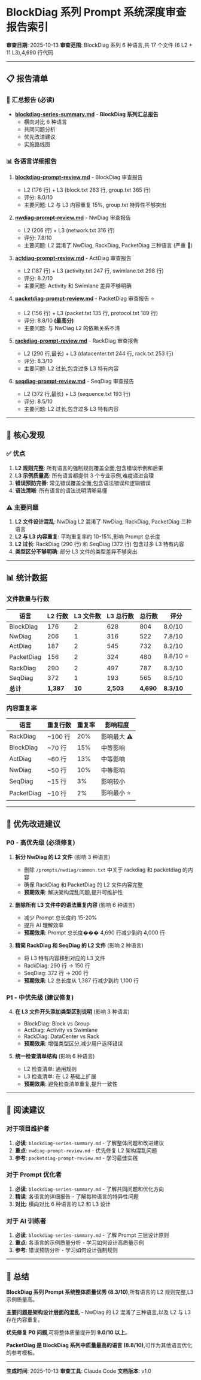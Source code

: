 # BlockDiag 系列 Prompt 系统深度审查报告索引

**审查日期**: 2025-10-13
**审查范围**: BlockDiag 系列 6 种语言,共 17 个文件 (6 L2 + 11 L3),4,690 行代码

---

## 📋 报告清单

### 🎯 汇总报告 (必读)
- **[blockdiag-series-summary.md](./blockdiag-series-summary.md)** - **BlockDiag 系列汇总报告**
  - 横向对比 6 种语言
  - 共同问题分析
  - 优先改进建议
  - 实施路线图

### 📊 各语言详细报告

1. **[blockdiag-prompt-review.md](./blockdiag-prompt-review.md)** - BlockDiag 审查报告
   - L2 (176 行) + L3 (block.txt 263 行, group.txt 365 行)
   - 评分: 8.0/10
   - 主要问题: L2 与 L3 内容重复 15%, group.txt 特异性不够突出

2. **[nwdiag-prompt-review.md](./nwdiag-prompt-review.md)** - NwDiag 审查报告
   - L2 (206 行) + L3 (network.txt 316 行)
   - 评分: 7.8/10
   - 主要问题: L2 混淆了 NwDiag, RackDiag, PacketDiag 三种语言 (严重 🔴)

3. **[actdiag-prompt-review.md](./actdiag-prompt-review.md)** - ActDiag 审查报告
   - L2 (187 行) + L3 (activity.txt 247 行, swimlane.txt 298 行)
   - 评分: 8.2/10
   - 主要问题: Activity 和 Swimlane 差异不够明确

4. **[packetdiag-prompt-review.md](./packetdiag-prompt-review.md)** - PacketDiag 审查报告 ⭐
   - L2 (156 行) + L3 (packet.txt 135 行, protocol.txt 189 行)
   - 评分: 8.8/10 **(最高分)**
   - 主要问题: 与 NwDiag L2 的依赖关系不清

5. **[rackdiag-prompt-review.md](./rackdiag-prompt-review.md)** - RackDiag 审查报告
   - L2 (290 行,最长) + L3 (datacenter.txt 244 行, rack.txt 253 行)
   - 评分: 8.3/10
   - 主要问题: L2 过长,包含过多 L3 特有内容

6. **[seqdiag-prompt-review.md](./seqdiag-prompt-review.md)** - SeqDiag 审查报告
   - L2 (372 行,最长) + L3 (sequence.txt 193 行)
   - 评分: 8.5/10
   - 主要问题: L2 过长,包含过多 L3 特有内容

---

## 🎯 核心发现

### ✅ 优点
1. **L2 规则完整**: 所有语言的强制规则覆盖全面,包含错误示例和后果
2. **L3 示例质量高**: 所有语言都提供 3 个专业示例,难度递进合理
3. **错误预防完善**: 常见错误覆盖全面,包含语法错误和逻辑错误
4. **语法清晰**: 所有语言的语法说明清晰易懂

### ⚠️ 主要问题
1. **L2 文件设计混乱**: NwDiag L2 混淆了 NwDiag, RackDiag, PacketDiag 三种语言
2. **L2 与 L3 内容重复**: 平均重复率约 10-15%,影响 Prompt 总长度
3. **L2 过长**: RackDiag (290 行) 和 SeqDiag (372 行) 包含过多 L3 特有内容
4. **类型区分不够明确**: 部分 L3 文件的类型差异不够突出

---

## 📊 统计数据

### 文件数量与行数

| 语言 | L2 行数 | L3 文件数 | L3 总行数 | 总行数 | 评分 |
|------|---------|----------|----------|--------|------|
| BlockDiag | 176 | 2 | 628 | 804 | 8.0/10 |
| NwDiag | 206 | 1 | 316 | 522 | 7.8/10 |
| ActDiag | 187 | 2 | 545 | 732 | 8.2/10 |
| PacketDiag | 156 | 2 | 324 | 480 | 8.8/10 ⭐ |
| RackDiag | 290 | 2 | 497 | 787 | 8.3/10 |
| SeqDiag | 372 | 1 | 193 | 565 | 8.5/10 |
| **总计** | **1,387** | **10** | **2,503** | **4,690** | **8.3/10** |

### 内容重复率

| 语言 | 重复行数 | 重复率 | 影响程度 |
|------|---------|--------|----------|
| RackDiag | ~100 行 | 20% | 影响最大 ⚠️ |
| BlockDiag | ~70 行 | 15% | 中等影响 |
| ActDiag | ~60 行 | 13% | 中等影响 |
| NwDiag | ~50 行 | 10% | 中等影响 |
| SeqDiag | ~15 行 | 3% | 影响较小 |
| PacketDiag | ~10 行 | 2% | 影响最小 ⭐ |

---

## 🚀 优先改进建议

### P0 - 高优先级 (必须修复)

1. **拆分 NwDiag 的 L2 文件** (影响 3 种语言)
   - 删除 `/prompts/nwdiag/common.txt` 中关于 rackdiag 和 packetdiag 的内容
   - 确保 RackDiag 和 PacketDiag 的 L2 文件内容完整
   - **预期效果**: 解决架构混乱问题,提升可维护性

2. **删除所有 L3 文件中的语法重复内容** (影响 6 种语言)
   - 减少 Prompt 总长度约 15-20%
   - 提升 AI 理解效率
   - **预期效果**: Prompt 总长度��� 4,690 行减少到约 4,000 行

3. **精简 RackDiag 和 SeqDiag 的 L2 文件** (影响 2 种语言)
   - 将 L3 特有内容移到对应的 L3 文件
   - RackDiag: 290 行 → 150 行
   - SeqDiag: 372 行 → 200 行
   - **预期效果**: L2 总长度从 1,387 行减少到约 1,100 行

### P1 - 中优先级 (建议修复)

4. **在 L3 文件开头添加类型区别说明** (影响 3 种语言)
   - BlockDiag: Block vs Group
   - ActDiag: Activity vs Swimlane
   - RackDiag: DataCenter vs Rack
   - **预期效果**: 增强类型区分,减少用户选择错误

5. **统一检查清单结构** (影响 6 种语言)
   - L2 检查清单: 通用规则
   - L3 检查清单: 在 L2 基础上扩展
   - **预期效果**: 避免检查清单重复,提升一致性

---

## 📖 阅读建议

### 对于项目维护者
1. **必读**: `blockdiag-series-summary.md` - 了解整体问题和改进建议
2. **重点**: `nwdiag-prompt-review.md` - 优先修复 L2 架构混乱问题
3. **参考**: `packetdiag-prompt-review.md` - 学习最佳实践

### 对于 Prompt 优化者
1. **必读**: `blockdiag-series-summary.md` - 了解共同问题和优化方向
2. **精读**: 各语言的详细报告 - 了解每种语言的特异性问题
3. **对比**: 横向对比 6 种语言的 L2 和 L3 设计

### 对于 AI 训练者
1. **必读**: `blockdiag-series-summary.md` - 了解 Prompt 三层设计原则
2. **重点**: 各语言的示例质量分析 - 学习如何设计高质量示例
3. **参考**: 错误预防分析 - 学习如何设计强制规则

---

## 📝 总结

**BlockDiag 系列 Prompt 系统整体质量优秀 (8.3/10)**,所有语言的 L2 规则完整,L3 示例质量高。

**主要问题是架构设计层面的混乱** - NwDiag 的 L2 混淆了三种语言,以及 L2 与 L3 存在内容重复。

**优先修复 P0 问题**,可将整体质量提升到 **9.0/10 以上**。

**PacketDiag 是 BlockDiag 系列中质量最高的语言 (8.8/10)**,可作为其他语言优化的参考模板。

---

**生成时间**: 2025-10-13
**审查工具**: Claude Code
**文档版本**: v1.0
